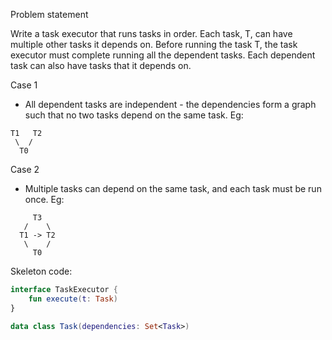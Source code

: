 Problem statement

Write a task executor that runs tasks in order.
Each task, T, can have multiple other tasks it depends on.
Before running the task T, the task executor must complete running all the dependent tasks.
Each dependent task can also have tasks that it depends on.

Case 1

- All dependent tasks are independent - the dependencies form a graph such that no two tasks depend on the same task.
  Eg:

```
T1   T2
 \  /
  T0
```

Case 2

- Multiple tasks can depend on the same task, and each task must be run once. Eg:

```
     T3
   /    \
  T1 -> T2
   \    /
     T0
```

Skeleton code:

```kotlin
interface TaskExecutor {
    fun execute(t: Task)
}

data class Task(dependencies: Set<Task>)
```